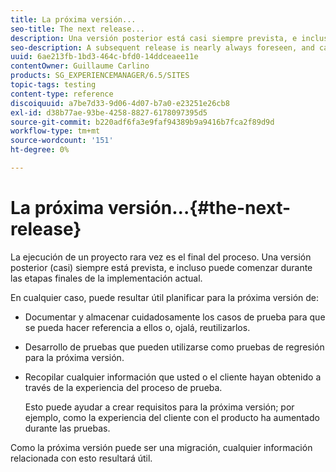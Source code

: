 ```yaml
---
title: La próxima versión...
seo-title: The next release...
description: Una versión posterior está casi siempre prevista, e incluso puede comenzar durante las etapas finales de la implementación actual
seo-description: A subsequent release is nearly always foreseen, and can even start during the final stages of the current implementation
uuid: 6ae213fb-1bd3-464c-bfd0-14ddceaee11e
contentOwner: Guillaume Carlino
products: SG_EXPERIENCEMANAGER/6.5/SITES
topic-tags: testing
content-type: reference
discoiquuid: a7be7d33-9d06-4d07-b7a0-e23251e26cb8
exl-id: d38b77ae-93be-4258-8827-6178097395d5
source-git-commit: b220adf6fa3e9faf94389b9a9416b7fca2f89d9d
workflow-type: tm+mt
source-wordcount: '151'
ht-degree: 0%

---
```


# La próxima versión...{#the-next-release}

La ejecución de un proyecto rara vez es el final del proceso. Una versión posterior (casi) siempre está prevista, e incluso puede comenzar durante las etapas finales de la implementación actual.

En cualquier caso, puede resultar útil planificar para la próxima versión de:

* Documentar y almacenar cuidadosamente los casos de prueba para que se pueda hacer referencia a ellos o, ojalá, reutilizarlos.
* Desarrollo de pruebas que pueden utilizarse como pruebas de regresión para la próxima versión.
* Recopilar cualquier información que usted o el cliente hayan obtenido a través de la experiencia del proceso de prueba.

   Esto puede ayudar a crear requisitos para la próxima versión; por ejemplo, como la experiencia del cliente con el producto ha aumentado durante las pruebas.

Como la próxima versión puede ser una migración, cualquier información relacionada con esto resultará útil.
